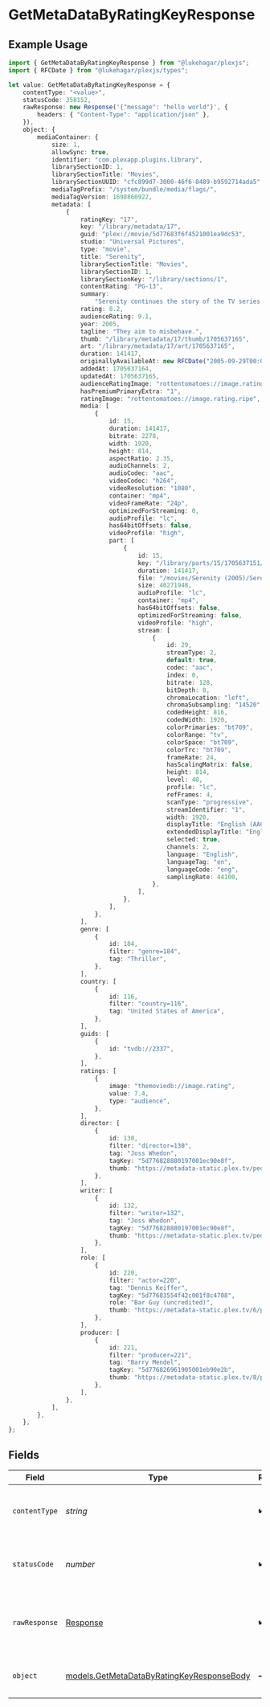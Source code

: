 # GetMetaDataByRatingKeyResponse

## Example Usage

```typescript
import { GetMetaDataByRatingKeyResponse } from "@lukehagar/plexjs";
import { RFCDate } from "@lukehagar/plexjs/types";

let value: GetMetaDataByRatingKeyResponse = {
    contentType: "<value>",
    statusCode: 358152,
    rawResponse: new Response('{"message": "hello world"}', {
        headers: { "Content-Type": "application/json" },
    }),
    object: {
        mediaContainer: {
            size: 1,
            allowSync: true,
            identifier: "com.plexapp.plugins.library",
            librarySectionID: 1,
            librarySectionTitle: "Movies",
            librarySectionUUID: "cfc899d7-3000-46f6-8489-b9592714ada5",
            mediaTagPrefix: "/system/bundle/media/flags/",
            mediaTagVersion: 1698860922,
            metadata: [
                {
                    ratingKey: "17",
                    key: "/library/metadata/17",
                    guid: "plex://movie/5d77683f6f4521001ea9dc53",
                    studio: "Universal Pictures",
                    type: "movie",
                    title: "Serenity",
                    librarySectionTitle: "Movies",
                    librarySectionID: 1,
                    librarySectionKey: "/library/sections/1",
                    contentRating: "PG-13",
                    summary:
                        "Serenity continues the story of the TV series it was based upon (\"Firefly\"). River Tam had a secret - one in which she's not even aware - so dangerous, no one's safe, as an Alliance operative's sent to capture her, and all others are considered irrelevant to his job.",
                    rating: 8.2,
                    audienceRating: 9.1,
                    year: 2005,
                    tagline: "They aim to misbehave.",
                    thumb: "/library/metadata/17/thumb/1705637165",
                    art: "/library/metadata/17/art/1705637165",
                    duration: 141417,
                    originallyAvailableAt: new RFCDate("2005-09-29T00:00:00Z"),
                    addedAt: 1705637164,
                    updatedAt: 1705637165,
                    audienceRatingImage: "rottentomatoes://image.rating.upright",
                    hasPremiumPrimaryExtra: "1",
                    ratingImage: "rottentomatoes://image.rating.ripe",
                    media: [
                        {
                            id: 15,
                            duration: 141417,
                            bitrate: 2278,
                            width: 1920,
                            height: 814,
                            aspectRatio: 2.35,
                            audioChannels: 2,
                            audioCodec: "aac",
                            videoCodec: "h264",
                            videoResolution: "1080",
                            container: "mp4",
                            videoFrameRate: "24p",
                            optimizedForStreaming: 0,
                            audioProfile: "lc",
                            has64bitOffsets: false,
                            videoProfile: "high",
                            part: [
                                {
                                    id: 15,
                                    key: "/library/parts/15/1705637151/file.mp4",
                                    duration: 141417,
                                    file: "/movies/Serenity (2005)/Serenity (2005).mp4",
                                    size: 40271948,
                                    audioProfile: "lc",
                                    container: "mp4",
                                    has64bitOffsets: false,
                                    optimizedForStreaming: false,
                                    videoProfile: "high",
                                    stream: [
                                        {
                                            id: 29,
                                            streamType: 2,
                                            default: true,
                                            codec: "aac",
                                            index: 0,
                                            bitrate: 128,
                                            bitDepth: 8,
                                            chromaLocation: "left",
                                            chromaSubsampling: "14520",
                                            codedHeight: 816,
                                            codedWidth: 1920,
                                            colorPrimaries: "bt709",
                                            colorRange: "tv",
                                            colorSpace: "bt709",
                                            colorTrc: "bt709",
                                            frameRate: 24,
                                            hasScalingMatrix: false,
                                            height: 814,
                                            level: 40,
                                            profile: "lc",
                                            refFrames: 4,
                                            scanType: "progressive",
                                            streamIdentifier: "1",
                                            width: 1920,
                                            displayTitle: "English (AAC Stereo)",
                                            extendedDisplayTitle: "English (AAC Stereo)",
                                            selected: true,
                                            channels: 2,
                                            language: "English",
                                            languageTag: "en",
                                            languageCode: "eng",
                                            samplingRate: 44100,
                                        },
                                    ],
                                },
                            ],
                        },
                    ],
                    genre: [
                        {
                            id: 184,
                            filter: "genre=184",
                            tag: "Thriller",
                        },
                    ],
                    country: [
                        {
                            id: 116,
                            filter: "country=116",
                            tag: "United States of America",
                        },
                    ],
                    guids: [
                        {
                            id: "tvdb://2337",
                        },
                    ],
                    ratings: [
                        {
                            image: "themoviedb://image.rating",
                            value: 7.4,
                            type: "audience",
                        },
                    ],
                    director: [
                        {
                            id: 130,
                            filter: "director=130",
                            tag: "Joss Whedon",
                            tagKey: "5d776828880197001ec90e8f",
                            thumb: "https://metadata-static.plex.tv/people/5d776828880197001ec90e8f.jpg",
                        },
                    ],
                    writer: [
                        {
                            id: 132,
                            filter: "writer=132",
                            tag: "Joss Whedon",
                            tagKey: "5d776828880197001ec90e8f",
                            thumb: "https://metadata-static.plex.tv/people/5d776828880197001ec90e8f.jpg",
                        },
                    ],
                    role: [
                        {
                            id: 220,
                            filter: "actor=220",
                            tag: "Dennis Keiffer",
                            tagKey: "5d77683554f42c001f8c4708",
                            role: "Bar Guy (uncredited)",
                            thumb: "https://metadata-static.plex.tv/6/people/648e9a7ea1d537bccfcd7615134b78ce.jpg",
                        },
                    ],
                    producer: [
                        {
                            id: 221,
                            filter: "producer=221",
                            tag: "Barry Mendel",
                            tagKey: "5d776826961905001eb90e2b",
                            thumb: "https://metadata-static.plex.tv/8/people/87877371326a964634d18556d94547e1.jpg",
                        },
                    ],
                },
            ],
        },
    },
};
```

## Fields

| Field                                                                                        | Type                                                                                         | Required                                                                                     | Description                                                                                  |
| -------------------------------------------------------------------------------------------- | -------------------------------------------------------------------------------------------- | -------------------------------------------------------------------------------------------- | -------------------------------------------------------------------------------------------- |
| `contentType`                                                                                | *string*                                                                                     | :heavy_check_mark:                                                                           | HTTP response content type for this operation                                                |
| `statusCode`                                                                                 | *number*                                                                                     | :heavy_check_mark:                                                                           | HTTP response status code for this operation                                                 |
| `rawResponse`                                                                                | [Response](https://developer.mozilla.org/en-US/docs/Web/API/Response)                        | :heavy_check_mark:                                                                           | Raw HTTP response; suitable for custom response parsing                                      |
| `object`                                                                                     | [models.GetMetaDataByRatingKeyResponseBody](../models/getmetadatabyratingkeyresponsebody.md) | :heavy_minus_sign:                                                                           | The metadata of the library item.                                                            |